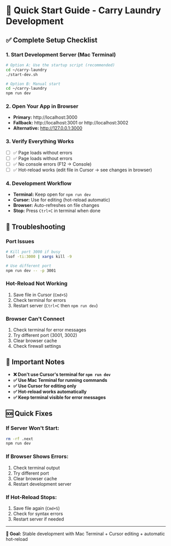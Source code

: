 # 🚀 Quick Start Guide - Carry Laundry Development

## ✅ Complete Setup Checklist

### 1. **Start Development Server (Mac Terminal)**
```bash
# Option A: Use the startup script (recommended)
cd ~/carry-laundry
./start-dev.sh

# Option B: Manual start
cd ~/carry-laundry
npm run dev
```

### 2. **Open Your App in Browser**
- **Primary:** http://localhost:3000
- **Fallback:** http://localhost:3001 or http://localhost:3002
- **Alternative:** http://127.0.0.1:3000

### 3. **Verify Everything Works**
- [ ] ✅ Page loads without errors
- [ ] ✅ Page loads without errors
- [ ] ✅ No console errors (F12 → Console)
- [ ] ✅ Hot-reload works (edit file in Cursor → see changes in browser)

### 4. **Development Workflow**
- **Terminal:** Keep open for `npm run dev`
- **Cursor:** Use for editing (hot-reload automatic)
- **Browser:** Auto-refreshes on file changes
- **Stop:** Press `Ctrl+C` in terminal when done

## 🔧 Troubleshooting

### Port Issues
```bash
# Kill port 3000 if busy
lsof -ti:3000 | xargs kill -9

# Use different port
npm run dev -- -p 3001
```

### Hot-Reload Not Working
1. Save file in Cursor (`Cmd+S`)
2. Check terminal for errors
3. Restart server (`Ctrl+C` then `npm run dev`)

### Browser Can't Connect
1. Check terminal for error messages
2. Try different port (3001, 3002)
3. Clear browser cache
4. Check firewall settings

## 📝 Important Notes

- **❌ Don't use Cursor's terminal for `npm run dev`**
- **✅ Use Mac Terminal for running commands**
- **✅ Use Cursor for editing only**
- **✅ Hot-reload works automatically**
- **✅ Keep terminal visible for error messages**

## 🆘 Quick Fixes

### If Server Won't Start:
```bash
rm -rf .next
npm run dev
```

### If Browser Shows Errors:
1. Check terminal output
2. Try different port
3. Clear browser cache
4. Restart development server

### If Hot-Reload Stops:
1. Save file again (`Cmd+S`)
2. Check for syntax errors
3. Restart server if needed

---

**🎯 Goal:** Stable development with Mac Terminal + Cursor editing + automatic hot-reload
